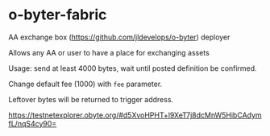 # o-byter-fabric
AA exchange box (https://github.com/jldevelops/o-byter) deployer

Allows any AA or user to have a place for exchanging assets

Usage: send at least 4000 bytes, wait until posted definition be confirmed.

Change default fee (1000) with `fee` parameter.

Leftover bytes will be returned to trigger address.

https://testnetexplorer.obyte.org/#d5XvoHPHT+l9XeT7j8dcMnW5HibCAdymfL/nqS4cy90=
